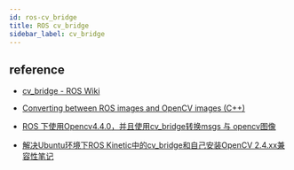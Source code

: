 ```yaml
---
id: ros-cv_bridge
title: ROS cv_bridge
sidebar_label: cv_bridge
---
```




## reference

- [cv_bridge - ROS Wiki](http://wiki.ros.org/cv_bridge)
- [Converting between ROS images and OpenCV images (C++)](http://wiki.ros.org/cv_bridge/Tutorials/UsingCvBridgeToConvertBetweenROSImagesAndOpenCVImages)


- [ROS 下使用Opencv4.4.0，并且使用cv_bridge转换msgs 与 opencv图像](https://blog.csdn.net/weixin_43436587/article/details/107711866)
- [解决Ubuntu环境下ROS Kinetic中的cv_bridge和自己安装OpenCV 2.4.xx兼容性笔记](https://blog.csdn.net/bigdog_1027/article/details/79092263)